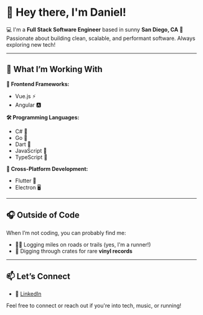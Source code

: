 # 👋 Hey there, I'm Daniel!

💻 I'm a **Full Stack Software Engineer** based in sunny **San Diego, CA** 🌴  
Passionate about building clean, scalable, and performant software. Always exploring new tech!

---

## 🚀 What I’m Working With

**🧠 Frontend Frameworks:**  
- Vue.js ⚡  
- Angular 🅰️  

**🛠️ Programming Languages:**  
- C# 🔷  
- Go 🐹  
- Dart 🎯  
- JavaScript 💛  
- TypeScript 🔵  

**📱 Cross-Platform Development:**  
- Flutter 📱  
- Electron 🖥️  

---

## 🎧 Outside of Code

When I’m not coding, you can probably find me:  
- 🏃‍♂️ Logging miles on roads or trails (yes, I'm a runner!)  
- 🎵 Digging through crates for rare **vinyl records**  

---

## 📫 Let’s Connect

- 💼 [LinkedIn](https://www.linkedin.com/in/your-profile)  

Feel free to connect or reach out if you're into tech, music, or running!

